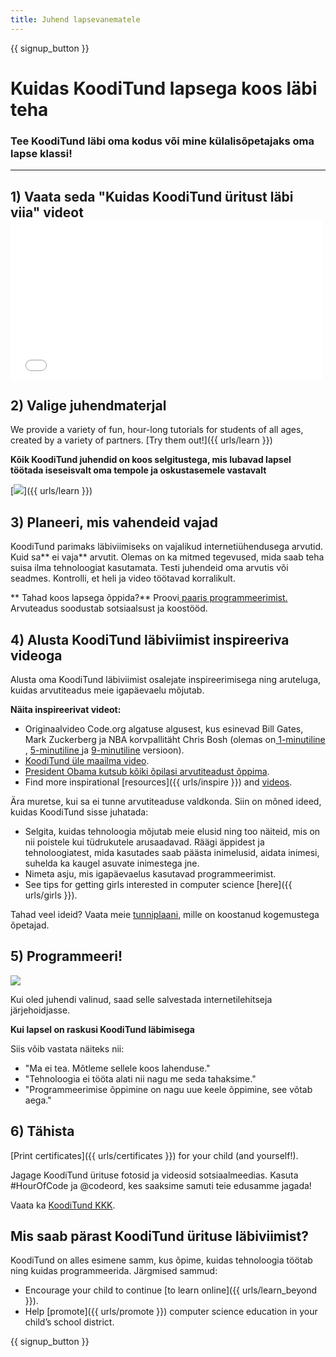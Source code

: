 ```yaml
---
title: Juhend lapsevanematele
---
```


{{ signup_button }}

# Kuidas KoodiTund lapsega koos läbi teha

### Tee KoodiTund läbi oma kodus või mine külalisõpetajaks oma lapse klassi!

* * *

## 1) Vaata seda "Kuidas KoodiTund üritust läbi viia" videot <iframe width="500" height="255" src="//www.youtube.com/embed/SrnvvWDm73k" frameborder="0" allowfullscreen mark="crwd-mark"></iframe> 

## 2) Valige juhendmaterjal

We provide a variety of fun, hour-long tutorials for students of all ages, created by a variety of partners. [Try them out!]({{ urls/learn }})

**Kõik KoodiTund juhendid on koos selgitustega, mis lubavad lapsel töötada iseseisvalt oma tempole ja oskustasemele vastavalt**

[![](/images/fit-700/tutorials.png)]({{ urls/learn }})

## 3) Planeeri, mis vahendeid vajad

KoodiTund parimaks läbiviimiseks on vajalikud internetiühendusega arvutid. Kuid sa** ei vaja** arvutit. Olemas on ka mitmed tegevused, mida saab teha suisa ilma tehnoloogiat kasutamata. Testi juhendeid oma arvutis või seadmes. Kontrolli, et heli ja video töötavad korralikult.

** Tahad koos lapsega õppida?** Proovi[ paaris programmeerimist.](http://www.ncwit.org/resources/pair-programming-box-power-collaborative-learning) Arvuteadus soodustab sotsiaalsust ja koostööd.

## 4) Alusta KoodiTund läbiviimist inspireeriva videoga

Alusta oma KoodiTund läbiviimist osalejate inspireerimisega ning aruteluga, kuidas arvutiteadus meie igapäevaelu mõjutab.

**Näita inspireerivat videot:**

- Originaalvideo Code.org algatuse algusest, kus esinevad Bill Gates, Mark Zuckerberg ja NBA korvpallitäht Chris Bosh (olemas on[ 1-minutiline ](https://www.youtube.com/watch?v=qYZF6oIZtfc), [ 5-minutiline ](https://www.youtube.com/watch?v=nKIu9yen5nc) ja [ 9-minutiline](https://www.youtube.com/watch?v=dU1xS07N-FA) versioon).
- [KoodiTund üle maailma video](https://www.youtube.com/watch?v=KsOIlDT145A).
- [President Obama kutsub kõiki õpilasi arvutiteadust õppima](https://www.youtube.com/watch?v=6XvmhE1J9PY).
- Find more inspirational [resources]({{ urls/inspire }}) and [videos](https://www.youtube.com/playlist?list=PLzdnOPI1iJNfpD8i4Sx7U0y2MccnrNZuP).

Ära muretse, kui sa ei tunne arvutiteaduse valdkonda. Siin on mõned ideed, kuidas KoodiTund sisse juhatada:

- Selgita, kuidas tehnoloogia mõjutab meie elusid ning too näiteid, mis on nii poistele kui tüdrukutele arusaadavad. Räägi äppidest ja tehnoloogiatest, mida kasutades saab päästa inimelusid, aidata inimesi, suhelda ka kaugel asuvate inimestega jne.
- Nimeta asju, mis igapäevaelus kasutavad programmeerimist.
- See tips for getting girls interested in computer science [here]({{ urls/girls }}).

Tahad veel ideid? Vaata meie [ tunniplaani](/files/AfterschoolEducatorLessonPlanOutline.docx), mille on koostanud kogemustega õpetajad.

## 5) Programmeeri!

<img src="/images/fit-700/tutorial-short-link.png" />

Kui oled juhendi valinud, saad selle salvestada internetilehitseja järjehoidjasse.

**Kui lapsel on raskusi KoodiTund läbimisega**

Siis võib vastata näiteks nii:

- "Ma ei tea. Mõtleme sellele koos lahenduse."
- "Tehnoloogia ei tööta alati nii nagu me seda tahaksime."
- "Programmeerimise õppimine on nagu uue keele õppimine, see võtab aega."

## 6) Tähista

[Print certificates]({{ urls/certificates }}) for your child (and yourself!).

Jagage KoodiTund ürituse fotosid ja videosid sotsiaalmeedias. Kasuta #HourOfCode ja @codeord, kes saaksime samuti teie edusamme jagada!

Vaata ka [KoodiTund KKK](https://support.code.org/hc/en-us/categories/200147083-Hour-of-Code).

## Mis saab pärast KoodiTund ürituse läbiviimist?

KoodiTund on alles esimene samm, kus õpime, kuidas tehnoloogia töötab ning kuidas programmeerida. Järgmised sammud:

- Encourage your child to continue [to learn online]({{ urls/learn_beyond }}).
- Help [promote]({{ urls/promote }}) computer science education in your child’s school district.

{{ signup_button }}